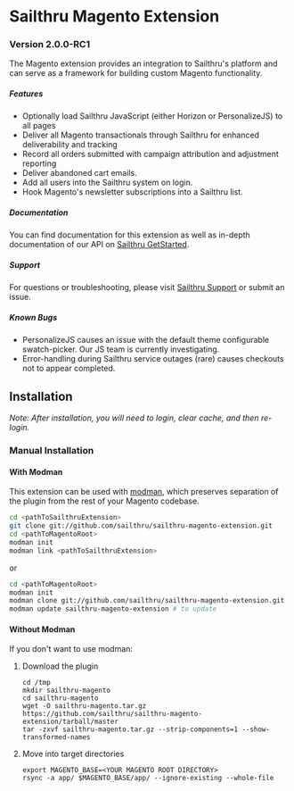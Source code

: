 # Sailthru Magento Extension
### Version 2.0.0-RC1

The Magento extension provides an integration to Sailthru's platform  and can serve as a framework for building custom Magento functionality. 

##### Features
- Optionally load Sailthru JavaScript (either Horizon or PersonalizeJS) to all pages
- Deliver all Magento transactionals through Sailthru for enhanced deliverability and tracking
- Record all orders submitted with campaign attribution and adjustment reporting
- Deliver abandoned cart emails.
- Add all users into the Sailthru system on login.
- Hook Magento's newsletter subscriptions into a Sailthru list.

##### Documentation
You can find documentation for this extension as well as in-depth documentation of our API on [Sailthru GetStarted](https://getstarted.sailthru.com/integrations/magento/magento-extension/).

##### Support
For questions or troubleshooting, please visit [Sailthru Support](https://sailthru.zendesk.com/hc/en-us) or submit an issue.

##### Known Bugs
* PersonalizeJS causes an issue with the default theme configurable swatch-picker. Our JS team is currently investigating.
* Error-handling during Sailthru service outages (rare) causes checkouts not to appear completed.

## Installation 
*Note: After installation, you will need to login, clear cache, and then re-login.*

### Manual Installation

#### With Modman
This extension can be used with [modman](https://github.com/colinmollenhour/modman), which
 preserves separation of the plugin from the rest of your Magento codebase.


```bash
cd <pathToSailthruExtension>
git clone git://github.com/sailthru/sailthru-magento-extension.git 
cd <pathToMagentoRoot>
modman init
modman link <pathToSailthruExtension>
```
or 
```bash
cd <pathToMagentoRoot>
modman init
modman clone git://github.com/sailthru/sailthru-magento-extension.git 
modman update sailthru-magento-extension # to update
```

#### Without Modman
If you don't want to use modman:
1. Download the plugin
    ```
    cd /tmp
    mkdir sailthru-magento
    cd sailthru-magento
    wget -O sailthru-magento.tar.gz https://github.com/sailthru/sailthru-magento-extension/tarball/master
    tar -zxvf sailthru-magento.tar.gz --strip-components=1 --show-transformed-names
    ```

2. Move into target directories
    ```
    export MAGENTO_BASE=<YOUR MAGENTO ROOT DIRECTORY>
    rsync -a app/ $MAGENTO_BASE/app/ --ignore-existing --whole-file
    ```
    


